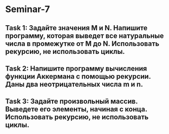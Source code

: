 # Seminar-7

## Task 1: Задайте значения M и N. Напишите программу, которая выведет все натуральные числа в промежутке от M до N. Использовать рекурсию, не использовать циклы.

## Task 2: Напишите программу вычисления функции Аккермана с помощью рекурсии. Даны два неотрицательных числа m и n.

## Task 3: Задайте произвольный массив. Выведете его элементы, начиная с конца. Использовать рекурсию, не использовать циклы.